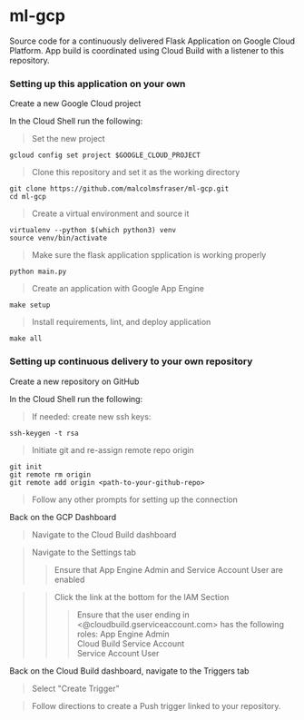 # ml-gcp
Source code for a continuously delivered Flask Application on Google Cloud Platform. App build is coordinated using Cloud Build with a listener to this repository.

### Setting up this application on your own  

Create a new Google Cloud project

In the Cloud Shell run the following:

>Set the new project
```{bash}
gcloud config set project $GOOGLE_CLOUD_PROJECT
```
>Clone this repository and set it as the working directory
```{bash}
git clone https://github.com/malcolmsfraser/ml-gcp.git
cd ml-gcp
```
>Create a virtual environment and source it
```{bash}
virtualenv --python $(which python3) venv
source venv/bin/activate
```
>Make sure the flask application spplication is working properly
```{bash}
python main.py
```
>Create an application with Google App Engine
```{bash}
make setup
```
>Install requirements, lint, and deploy application
```{bash}
make all
```

### Setting up continuous delivery to your own repository

Create a new repository on GitHub

In the Cloud Shell run the following:

>If needed: create new ssh keys:
```{bash}
ssh-keygen -t rsa
```

>Initiate git and re-assign remote repo origin
```{bash}
git init
git remote rm origin
git remote add origin <path-to-your-github-repo>
```
>Follow any other prompts for setting up the connection

Back on the GCP Dashboard

>Navigate to the Cloud Build dashboard

>Navigate to the Settings tab
>>Ensure that App Engine Admin and Service Account User are enabled

>>Click the link at the bottom for the IAM Section
>>>Ensure that the user ending in <@cloudbuild.gserviceaccount.com> has the following roles:
>>>App Engine Admin  
>>>Cloud Build Service Account  
>>>Service Account User

Back on the Cloud Build dashboard, navigate to the Triggers tab

>Select "Create Trigger"

>Follow directions to create a Push trigger linked to your repository.
